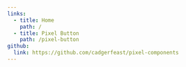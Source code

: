 ```yaml
---
links:
  - title: Home
    path: /
  - title: Pixel Button
    path: /pixel-button
github:
  link: https://github.com/cadgerfeast/pixel-components
---
```

